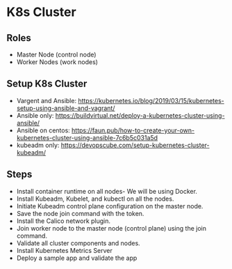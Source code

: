 # K8s Cluster

## Roles
- Master Node (control node)
- Worker Nodes (work nodes)

## Setup K8s Cluster
- Vargent and Ansible: https://kubernetes.io/blog/2019/03/15/kubernetes-setup-using-ansible-and-vagrant/
- Ansible only: https://buildvirtual.net/deploy-a-kubernetes-cluster-using-ansible/
- Ansible on centos: https://faun.pub/how-to-create-your-own-kubernetes-cluster-using-ansible-7c6b5c031a5d
- kubeadm only: https://devopscube.com/setup-kubernetes-cluster-kubeadm/

## Steps
- Install container runtime on all nodes- We will be using Docker.
- Install Kubeadm, Kubelet, and kubectl on all the nodes.
- Initiate Kubeadm control plane configuration on the master node.
- Save the node join command with the token.
- Install the Calico network plugin.
- Join worker node to the master node (control plane) using the join command.
- Validate all cluster components and nodes.
- Install Kubernetes Metrics Server
- Deploy a sample app and validate the app
    
